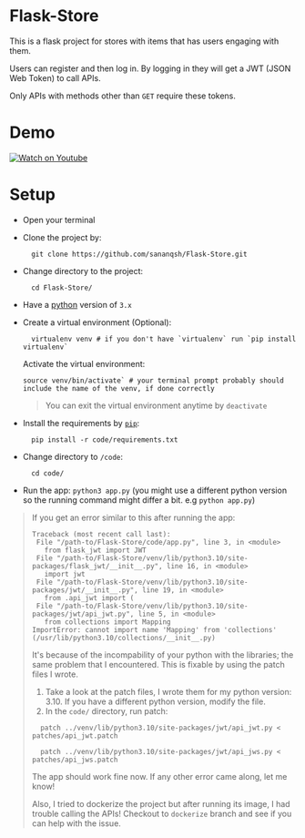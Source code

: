 # Flask-Store
This is a flask project for stores with items that has users engaging with them.

Users can register and then log in. By logging in they will get a JWT (JSON Web Token) to call APIs.

Only APIs with methods other than `GET` require these tokens.

# Demo
[![Watch on Youtube]([](https://img.youtube.com/vi/vt5fpE0bzSY/maxresdefault.jpg))](https://youtu.be/Ge1iNhwLefA)

# Setup
- Open your terminal
- Clone the project by:
  ```
    git clone https://github.com/sananqsh/Flask-Store.git
  ```
- Change directory to the project:
  ```
    cd Flask-Store/
  ```
- Have a [python](https://www.python.org/downloads/) version of `3.x`
- Create a virtual environment (Optional):
    ```
      virtualenv venv # if you don't have `virtualenv` run `pip install virtualenv`
    ```
    Activate the virtual environment:
    ```
    source venv/bin/activate` # your terminal prompt probably should include the name of the venv, if done correctly
    ```
    > You can exit the virtual environment anytime by `deactivate`

- Install the requirements by [`pip`](https://pip.pypa.io/en/stable/installation):
  ```
    pip install -r code/requirements.txt
  ```
- Change directory to `/code`:
  ```
    cd code/
  ```
- Run the app: `python3 app.py` (you might use a different python version so the running command might differ a bit. e.g `python app.py`)
> If you get an error similar to this after running the app:
> ```
> Traceback (most recent call last):                                                                                                                                                                         
>  File "/path-to/Flask-Store/code/app.py", line 3, in <module>                                                                                                                      
>    from flask_jwt import JWT                                                                                                                                                                              
>  File "/path-to/Flask-Store/venv/lib/python3.10/site-packages/flask_jwt/__init__.py", line 16, in <module>                                                                         
>    import jwt                                                                                                                                                                                             
>  File "/path-to/Flask-Store/venv/lib/python3.10/site-packages/jwt/__init__.py", line 19, in <module>                                                                               
>    from .api_jwt import (                                                                                                                                                                                 
>  File "/path-to/Flask-Store/venv/lib/python3.10/site-packages/jwt/api_jwt.py", line 5, in <module>                                                                                 
>    from collections import Mapping
> ImportError: cannot import name 'Mapping' from 'collections' (/usr/lib/python3.10/collections/__init__.py)
> ```  
> It's because of the incompability of your python with the libraries; the same problem that I encountered.
> This is fixable by using the patch files I wrote.
> 1. Take a look at the patch files, I wrote them for my python version: 3.10. If you have a different python version, modify the file.
> 2. In the `code/` directory, run patch:
>   ```
>     patch ../venv/lib/python3.10/site-packages/jwt/api_jwt.py < patches/api_jwt.patch
>   ```
>   ```
>     patch ../venv/lib/python3.10/site-packages/jwt/api_jws.py < patches/api_jws.patch
>   ```
> The app should work fine now. If any other error came along, let me know!
>
> Also, I tried to dockerize the project but after running its image, I had trouble calling the APIs! Checkout to `dockerize` branch and see if you can help with the issue.
